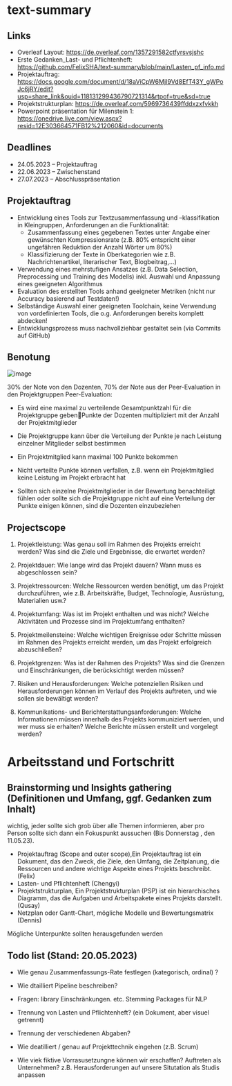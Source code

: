 

# text-summary
## Links
- Overleaf Layout: https://de.overleaf.com/1357291582ctfyrsvsjshc
- Erste Gedanken_Last- und Pflichtenheft: https://github.com/FelixSHA/text-summary/blob/main/Lasten_pf_info.md
- Projektauftrag: https://docs.google.com/document/d/18aViCpW6MjI9Vd8EfT43Y_gWPoJc6jRY/edit?usp=share_link&ouid=118131299436790721314&rtpof=true&sd=true
- Projektstrukturplan: https://de.overleaf.com/5969736439ffddxzxfvkkh
- Powerpoint präsentation für Milenstein 1: https://onedrive.live.com/view.aspx?resid=12E303664571FB12%212060&id=documents


## Deadlines
- 24.05.2023 – Projektauftrag
- 22.06.2023 – Zwischenstand
- 27.07.2023 – Abschlusspräsentation

## Projektauftrag
- Entwicklung eines Tools zur Textzusammenfassung und –klassifikation in Kleingruppen, Anforderungen an die Funktionalität:
  - Zusammenfassung eines gegebenen Textes unter Angabe einer gewünschten Kompressionsrate (z.B. 80% entspricht einer ungefähren Reduktion der Anzahl Wörter um 80%)
  - Klassifizierung der Texte in Oberkategorien wie z.B. Nachrichtenartikel, literarischer Text, Blogbeitrag,…)
- Verwendung eines mehrstufigen Ansatzes (z.B. Data Selection, Preprocessing und Training des Modells) inkl. Auswahl und Anpassung eines geeigneten Algorithmus
- Evaluation des erstellten Tools anhand geeigneter Metriken (nicht nur Accuracy basierend auf Testdaten!)
- Selbständige Auswahl einer geeigneten Toolchain, keine Verwendung von vordefinierten Tools, die o.g. Anforderungen bereits komplett abdecken!
- Entwicklungsprozess muss nachvollziehbar gestaltet sein (via Commits auf GitHub)

## Benotung
![image](https://user-images.githubusercontent.com/105482809/236819296-2fe7c9e2-6578-4a12-b2fc-f8ec70a6dd46.png)

30% der Note von den Dozenten, 70% der Note aus der Peer-Evaluation in den Projektgruppen
Peer-Evaluation:
- Es wird eine maximal zu verteilende Gesamtpunktzahl für die Projektgruppe gebenPunkte der Dozenten multipliziert mit der Anzahl der Projektmitglieder
- Die Projektgruppe kann über die Verteilung der Punkte je nach Leistung einzelner Mitglieder selbst bestimmen
- Ein Projektmitglied kann maximal 100 Punkte bekommen
- Nicht verteilte Punkte können verfallen, z.B. wenn ein Projektmitglied keine Leistung im Projekt erbracht hat

- Sollten sich einzelne Projektmitglieder in der Bewertung benachteiligt fühlen oder sollte sich die Projektgruppe nicht auf eine Verteilung der Punkte einigen können, sind die Dozenten einzubeziehen

## Projectscope
1. Projektleistung: Was genau soll im Rahmen des Projekts erreicht werden? Was sind die Ziele und Ergebnisse, die erwartet werden?

2. Projektdauer: Wie lange wird das Projekt dauern? Wann muss es abgeschlossen sein?

3. Projektressourcen: Welche Ressourcen werden benötigt, um das Projekt durchzuführen, wie z.B. Arbeitskräfte, Budget, Technologie, Ausrüstung, Materialien usw.?

4. Projektumfang: Was ist im Projekt enthalten und was nicht? Welche Aktivitäten und Prozesse sind im Projektumfang enthalten?

5. Projektmeilensteine: Welche wichtigen Ereignisse oder Schritte müssen im Rahmen des Projekts erreicht werden, um das Projekt erfolgreich abzuschließen?

6. Projektgrenzen: Was ist der Rahmen des Projekts? Was sind die Grenzen und Einschränkungen, die berücksichtigt werden müssen?

7. Risiken und Herausforderungen: Welche potenziellen Risiken und Herausforderungen können im Verlauf des Projekts auftreten, und wie sollen sie bewältigt werden?

8. Kommunikations- und Berichterstattungsanforderungen: Welche Informationen müssen innerhalb des Projekts kommuniziert werden, und wer muss sie erhalten? Welche Berichte müssen erstellt und vorgelegt werden?


# Arbeitsstand und Fortschritt
## Brainstorming und Insights gathering (Definitionen und Umfang, ggf. Gedanken zum Inhalt)
wichtig, jeder sollte sich grob über alle Themen informieren, aber pro Person sollte sich dann ein Fokuspunkt aussuchen (Bis Donnerstag , den 11.05.23).
- Projektauftrag (Scope and outer scope),Ein Projektauftrag ist ein Dokument, das den Zweck, die Ziele, den Umfang, die Zeitplanung, die Ressourcen und andere wichtige Aspekte eines Projekts beschreibt. (Felix)
- Lasten- und Pflichtenheft (Chengyi)
- Projektstrukturplan, Ein Projektstrukturplan (PSP) ist ein hierarchisches Diagramm, das die Aufgaben und Arbeitspakete eines Projekts darstellt. (Qusay)
- Netzplan oder Gantt-Chart, mögliche Modelle und Bewertungsmatrix (Dennis)

Mögliche Unterpunkte sollten herausgefunden werden


## Todo list (Stand: 20.05.2023)
- Wie genau Zusammenfassungs-Rate festlegen (kategorisch, ordinal) ?
- Wie dtailliert Pipeline beschreiben?

- Fragen: library Einschränkungen. etc. Stemming Packages für NLP
- Trennung von Lasten und Pflichtenheft? (ein Dokument, aber visuel getrennt)
-   Trennung der verschiedenen Abgaben?
- Wie deatilliert / genau auf Projekttechnik eingehen (z.B. Scrum)
- Wie viek fiktive Vorrasusetzungne können wir erschaffen? Auftreten als Unternehmen? z.B. Herausforderungen auf unsere Situtation als Studis anpassen
